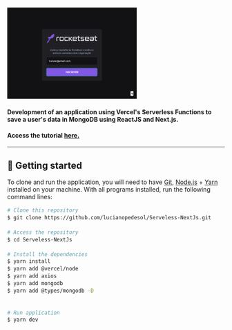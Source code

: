<br>
<div align="justify">
  <img width="300" alt="NextJS-ChakraUI" src="./.github/assets/img.png" />

  <h4 align="left">
    Development of an application using Vercel's Serverless Functions to save a user's data in MongoDB using ReactJS and Next.js.
  </h4>
   <h4 align="left">
      Access the tutorial <a href="https://www.youtube.com/watch?v=Cz55Jmhfw84">here.</a>
  </h4>
</div>

---

## 🚀 Getting started

To clone and run the application, you will need to have [Git](https://git-scm.com), [Node.js](https://nodejs.org) + [Yarn](https://yarnpkg.com) installed on your machine. With all programs installed, run the following command lines:


```bash
# Clone this repository
$ git clone https://github.com/lucianopedesol/Serveless-NextJs.git

# Access the repository
$ cd Serveless-NextJs

# Install the dependencies
$ yarn install
$ yarn add @vercel/node
$ yarn add axios
$ yarn add mongodb
$ yarn add @types/mongodb -D


# Run application
$ yarn dev
```


